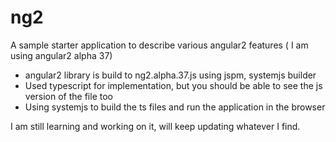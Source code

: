 # ng2

A sample starter application to describe various angular2 features ( I am using angular2 alpha 37)

  - angular2 library is build to ng2.alpha.37.js using jspm, systemjs builder
  - Used typescript for implementation, but you should be able to see the js version of the file too
  - Using systemjs to build the ts files and run the application in the browser


I am still learning and working on it, will keep updating whatever I find.

